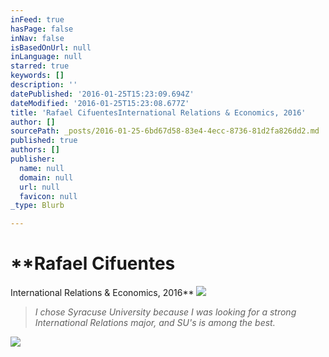 ```yaml
---
inFeed: true
hasPage: false
inNav: false
isBasedOnUrl: null
inLanguage: null
starred: true
keywords: []
description: ''
datePublished: '2016-01-25T15:23:09.694Z'
dateModified: '2016-01-25T15:23:08.677Z'
title: 'Rafael CifuentesInternational Relations & Economics, 2016'
author: []
sourcePath: _posts/2016-01-25-6bd67d58-83e4-4ecc-8736-81d2fa826dd2.md
published: true
authors: []
publisher:
  name: null
  domain: null
  url: null
  favicon: null
_type: Blurb

---
```

# **Rafael Cifuentes  
International Relations & Economics, 2016**
![](https://the-grid-user-content.s3-us-west-2.amazonaws.com/74b9b1a7-b22a-498d-9927-50ff1a8c1e5c.jpg)

> _I chose Syracuse University because I was looking for a strong International Relations major, and SU's is among the best._

![](https://the-grid-user-content.s3-us-west-2.amazonaws.com/a32c4cfa-49aa-4076-bdfc-ff9e5f352e31.jpg)